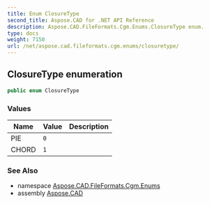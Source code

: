 ```yaml
---
title: Enum ClosureType
second_title: Aspose.CAD for .NET API Reference
description: Aspose.CAD.FileFormats.Cgm.Enums.ClosureType enum. 
type: docs
weight: 7150
url: /net/aspose.cad.fileformats.cgm.enums/closuretype/
---
```

## ClosureType enumeration

```csharp
public enum ClosureType
```

### Values

| Name | Value | Description |
| --- | --- | --- |
| PIE | `0` |  |
| CHORD | `1` |  |

### See Also

* namespace [Aspose.CAD.FileFormats.Cgm.Enums](../../aspose.cad.fileformats.cgm.enums/)
* assembly [Aspose.CAD](../../)


